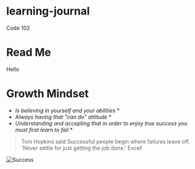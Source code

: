 # learning-journal
Code 102
# Read Me  
Hello 
# Growth Mindset 
* _Is believing in yourself and your abilities_ *  
* _Always having that "can do" attitude_ *
* _Understanding and accepting that in order to enjoy true success you must first learn to fail_ *  

 > Tom Hopkins said Successful people begin where failures leave off. 'Never settle for just getting the job done.' Excel! 
 
![Success](https://www.gilroygannon.com/wp-content/uploads/2016/02/success.jpg)





